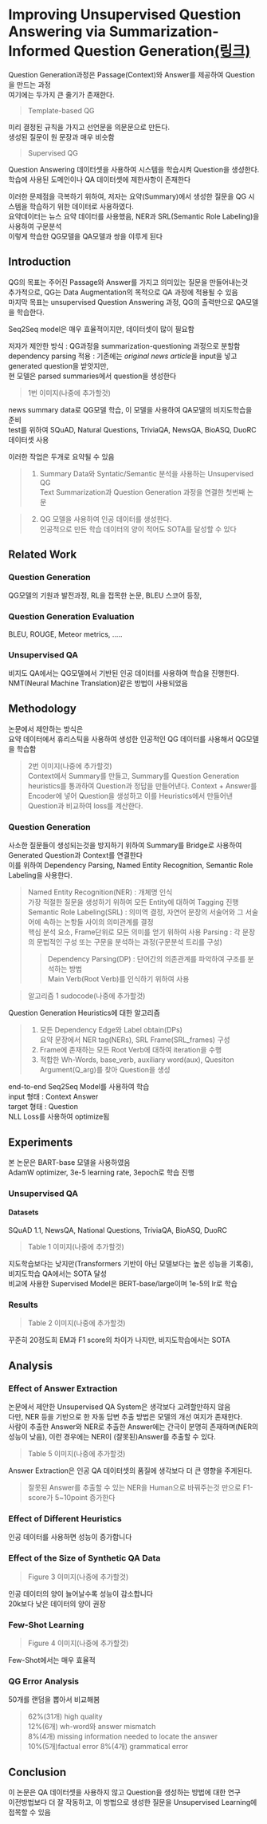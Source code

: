 # Improving Unsupervised Question Answering via Summarization-Informed Question Generation[(링크)](https://arxiv.org/pdf/2109.07954.pdf)

Question Generation과정은 Passage(Context)와 Answer를 제공하여 Question을 만드는 과정  
여기에는 두가지 큰 줄기가 존재한다.

> Template-based QG  

미리 결정된 규칙을 가지고 선언문을 의문문으로 만든다.  
생성된 질문이 원 문장과 매우 비슷함

> Supervised QG

Question Answering 데이터셋을 사용하여 시스템을 학습시켜 Question을 생성한다.  
학습에 사용된 도메인이나 QA 데이터셋에 제한사항이 존재한다

이러한 문제점을 극복하기 위하여, 저자는 요약(Summary)에서 생성한 질문을 QG 시스템을 학습하기 위한 데이터로 사용하였다.  
요약데이터는 뉴스 요약 데이터를 사용했음, NER과 SRL(Semantic Role Labeling)을 사용하여 구문분석  
이렇게 학습한 QG모델을 QA모델과 쌍을 이루게 된다

## Introduction

QG의 목표는 주어진 Passage와 Answer를 가지고 의미있는 질문을 만들어내는것  
추가적으로, QG는 Data Augmentation의 목적으로 QA 과정에 적용될 수 있음  
마지막 목표는 unsupervised Question Answering 과정, QG의 출력만으로 QA모델을 학습한다.  

Seq2Seq model은 매우 효율적이지만, 데이터셋이 많이 필요함

저자가 제안한 방식 : QG과정을 summarization-questioning 과정으로 분할함  
dependency parsing 적용 : 기존에는 *original news article*을 input을 넣고 generated question을 받앗지만,  
현 모델은 parsed summaries에서 question을 생성한다

> 1번 이미지(나중에 추가할것)

news summary data로 QG모델 학습, 이 모델을 사용하여 QA모델의 비지도학습을 준비  
test를 위하여 SQuAD, Natural Questions, TriviaQA, NewsQA, BioASQ, DuoRC 데이터셋 사용

이러한 작업은 두개로 요약될 수 있음

> 1. Summary Data와 Syntatic/Semantic 분석을 사용하는 Unsupervised QG  
> Text Summarization과 Question Generation 과정을 연결한 첫번째 논문

> 2. QG 모델을 사용하여 인공 데이터를 생성한다.  
> 인공적으로 만든 학습 데이터의 양이 적어도 SOTA를 달성할 수 있다

## Related Work

### Question Generation

QG모델의 기원과 발전과정, RL을 접목한 논문, BLEU 스코어 등장, 

### Question Generation Evaluation

BLEU, ROUGE, Meteor metrics, .....

### Unsupervised QA

비지도 QA에서는 QG모델에서 기반된 인공 데이터를 사용하여 학습을 진행한다.  
NMT(Neural Machine Translation)같은 방법이 사용되었음  

## Methodology

논문에서 제안하는 방식은  
요약 데이터에서 휴리스틱을 사용하여 생성한 인공적인 QG 데이터를 사용해서 QG모델을 학습함  

> 2번 이미지(나중에 추가할것)  
> Context에서 Summary를 만들고, Summary를 Question Generation heuristics를 통과하여 Question과 정답을 만들어낸다. 
> Context + Answer를 Encoder에 넣어 Question을 생성하고 이를 Heuristics에서 만들어낸 Question과 비교하여 loss를 계산한다.

### Question Generation

사소한 질문들이 생성되는것을 방지하기 위하여 Summary를 Bridge로 사용하여 Generated Question과 Context를 연결한다  
이를 위하여 Dependency Parsing, Named Entity Recognition, Semantic Role Labeling을 사용한다.  
> Named Entity Recognition(NER) : 개체명 인식  
> 가장 적절한 질문을 생성하기 위하여 모든 Entity에 대하여 Tagging 진행
> Semantic Role Labeling(SRL) : 의미역 결정, 자연어 문장의 서술어와 그 서술어에 속하는 논항들 사이의 의미관계를 결정  
> 핵심 분석 요소, Frame단위로 모든 의미를 얻기 위하여 사용
> Parsing : 각 문장의 문법적인 구성 또는 구문을 분석하는 과정(구문분석 트리를 구성)  
> > Dependency Parsing(DP) : 단어간의 의존관계를 파악하여 구조를 분석하는 방법  
> > Main Verb(Root Verb)를 인식하기 위하여 사용


> 알고리즘 1 sudocode(나중에 추가할것)

Question Generation Heuristics에 대한 알고리즘  
> 1. 모든 Dependency Edge와 Label obtain(DPs)  
> 요약 문장에서 NER tag(NERs), SRL Frame(SRL_frames) 구성  
> 2. Frame에 존재하는 모든 Root Verb에 대하여 iteration을 수행
> 3. 적합한 Wh-Words, base_verb, auxiliary word(aux), Quesiton Argument(Q_arg)를 찾아 Question을 생성

end-to-end Seq2Seq Model를 사용하여 학습  
input 형태 : Context <SEP> Answer <SEP>  
target 형태 : Question  
NLL Loss를 사용하여 optimize됨
  
## Experiments 
  
본 논문은 BART-base 모델을 사용하였음  
AdamW optimizer, 3e-5 learning rate, 3epoch로 학습 진행  

### Unsupervised QA

#### Datasets
  
SQuAD 1.1, NewsQA, National Questions, TriviaQA, BioASQ, DuoRC
  
> Table 1 이미지(나중에 추가할것)
  
지도학습보다는 낮지만(Transformers 기반이 아닌 모델보다는 높은 성능을 기록중), 비지도학습 QA에서는 SOTA 달성  
비교에 사용한 Supervised Model은 BERT-base/large이며 1e-5의 lr로 학습
  
### Results
  
> Table 2 이미지(나중에 추가할것)
  
꾸준히 20정도희 EM과 F1 score의 차이가 나지만, 비지도학습에서는 SOTA
  
## Analysis
  
### Effect of Answer Extraction
  
논문에서 제안한 Unsupervised QA System은 생각보다 고려할만하지 않음  
다만, NER 등을 기반으로 한 자동 답변 추출 방법은 모델의 개선 여지가 존재한다.  
사람이 추출한 Answer와 NER로 추출한 Answer에는 간극이 분명히 존재하며(NER의 성능이 낮음), 이런 경우에는 NER이 (잘못된)Answer를 추출할 수 있다.  
> Table 5 이미지(나중에 추가할것)  

Answer Extraction은 인공 QA 데이터셋의 품질에 생각보다 더 큰 영향을 주게된다.  
> 잘못된 Answer를 추출할 수 있는 NER을 Human으로 바꿔주는것 만으로 F1-score가 5~10point 증가한다  
  
### Effect of Different Heuristics
  
인공 데이터를 사용하면 성능이 증가합니다  
  
### Effect of the Size of Synthetic QA Data
  
> Figure 3 이미지(나중에 추가할것)
  
인공 데이터의 양이 늘어날수록 성능이 감소합니다  
20k보다 낮은 데이터의 양이 권장
  
### Few-Shot Learning

> Figure 4 이미지(나중에 추가할것)
  
Few-Shot에서는 매우 효율적
  
### QG Error Analysis
  
50개를 랜덤을 뽑아서 비교해봄  
> 62%(31개) high quality  
> 12%(6개) wh-word와 answer mismatch  
> 8%(4개) missing information needed to locate the answer  
> 10%(5개)factual error
> 8%(4개) grammatical error
  
## Conclusion

이 논문은 QA 데이터셋을 사용하지 않고 Question을 생성하는 방법에 대한 연구  
이전방법보다 더 잘 작동하고, 이 방법으로 생성한 질문을 Unsupervised Learning에 접목할 수 있음
